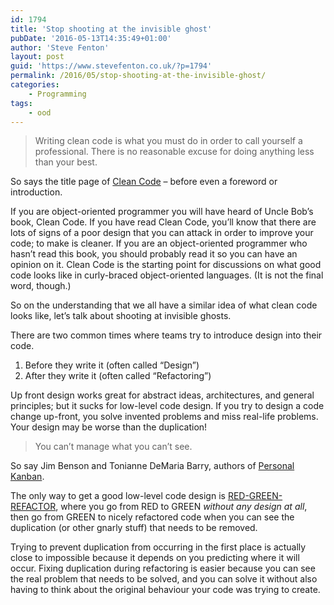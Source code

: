 ```yaml
---
id: 1794
title: 'Stop shooting at the invisible ghost'
pubDate: '2016-05-13T14:35:49+01:00'
author: 'Steve Fenton'
layout: post
guid: 'https://www.stevefenton.co.uk/?p=1794'
permalink: /2016/05/stop-shooting-at-the-invisible-ghost/
categories:
    - Programming
tags:
    - ood
---
```


> Writing clean code is what you must do in order to call yourself a professional. There is no reasonable excuse for doing anything less than your best.

So says the title page of [Clean Code](https://www.amazon.co.uk/Clean-Code-Handbook-Software-Craftsmanship/dp/0132350882) – before even a foreword or introduction.

If you are object-oriented programmer you will have heard of Uncle Bob’s book, Clean Code. If you have read Clean Code, you’ll know that there are lots of signs of a poor design that you can attack in order to improve your code; to make is cleaner. If you are an object-oriented programmer who hasn’t read this book, you should probably read it so you can have an opinion on it. Clean Code is the starting point for discussions on what good code looks like in curly-braced object-oriented languages. (It is not the final word, though.)

So on the understanding that we all have a similar idea of what clean code looks like, let’s talk about shooting at invisible ghosts.

There are two common times where teams try to introduce design into their code.

1. Before they write it (often called “Design”)
2. After they write it (often called “Refactoring”)

Up front design works great for abstract ideas, architectures, and general principles; but it sucks for low-level code design. If you try to design a code change up-front, you solve invented problems and miss real-life problems. Your design may be worse than the duplication!

> You can’t manage what you can’t see.

So say Jim Benson and Tonianne DeMaria Barry, authors of [Personal Kanban](https://www.personalkanban.com/).

The only way to get a good low-level code design is [RED-GREEN-REFACTOR](https://www.stevefenton.co.uk/2013/05/my-unit-testing-epiphany/), where you go from RED to GREEN *without any design at all*, then go from GREEN to nicely refactored code when you can see the duplication (or other gnarly stuff) that needs to be removed.

Trying to prevent duplication from occurring in the first place is actually close to impossible because it depends on you predicting where it will occur. Fixing duplication during refactoring is easier because you can see the real problem that needs to be solved, and you can solve it without also having to think about the original behaviour your code was trying to create.